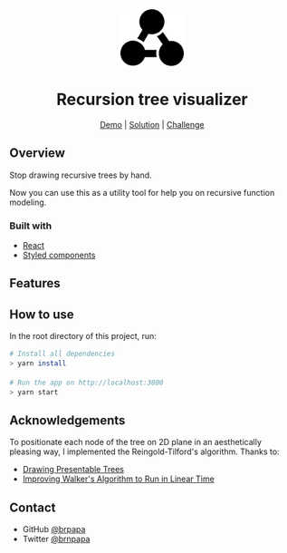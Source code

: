 <div align="center">
  <img src="./src/assets/icons/logo.svg" height="100"/>
</div>

<h1 align="center">Recursion tree visualizer</h1>

<div align="center">
  <!-- TODO: add youtube link -->
  <a href="https://{your-demo-link.your-domain}">Demo</a> 
  <span> | </span>
  <a href="https://recursion.now.sh">Solution</a>
  <span> | </span>
  <a href="https://www.algoexpert.io/swe-project-contests/2020-summer">Challenge</a>
</div>

## Overview

<!-- ![screenshot](https://user-images.githubusercontent.com/16707738/92399059-5716eb00-f132-11ea-8b14-bcacdc8ec97b.png) -->

Stop drawing recursive trees by hand.

Now you can use this as a utility tool for help you on recursive function modeling.

<!-- Introduce your projects by taking a screenshot or a gif. Try to tell visitors a story about your project by answering:

- Where can I see your demo?
- What was your experience?
- What have you learned/improved?
- Your wisdom? :) -->

### Built with

- [React](https://reactjs.org/)
- [Styled components](https://styled-components.com/)

## Features

<!-- List the features of your application or follow the template. Don't share the figma file here :) -->

<!-- This application/site was created as a submission to a [DevChallenges](https://devchallenges.io/challenges) challenge. The [challenge](https://devchallenges.io/challenges/mGd5VpbO4JnzU6I9l96x) was to build an application to complete the given user stories. -->

## How to use

In the root directory of this project, run:

```bash
# Install all dependencies
> yarn install

# Run the app on http://localhost:3000
> yarn start
```

## Acknowledgements

To positionate each node of the tree on 2D plane in an aesthetically pleasing way, I implemented the Reingold-Tilford's algorithm. Thanks to:

- [Drawing Presentable Trees](https://llimllib.github.io/pymag-trees/#foot5)
- [Improving Walker's Algorithm to Run in Linear Time](http://dirk.jivas.de/papers/buchheim02improving.pdf)

## Contact

- GitHub [@brpapa](https://github.com/brpapa)
- Twitter [@brnpapa](https://twitter.com/brnpapa)
